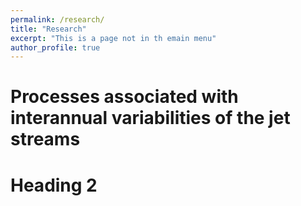 ```yaml
---
permalink: /research/
title: "Research"
excerpt: "This is a page not in th emain menu"
author_profile: true
---
```


Processes associated with interannual variabilities of the jet streams
======

Heading 2
======
